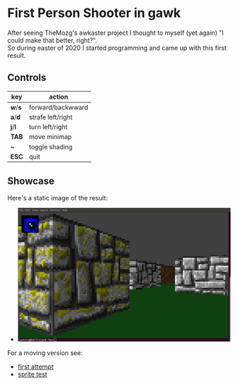 # First Person Shooter in gawk

After seeing TheMozg's awkaster project I thought to myself (yet again) "I could make that better, right?".  
So during easter of 2020 I started programming and came up with this first result.

## Controls
key | action
--- | -------------------
**w**/**s** | forward/backwward
**a**/**d** | strafe left/right
**j**/**l** | turn left/right
**TAB** | move minimap
**~** | toggle shading 
**ESC** | quit

## Showcase
Here's a static image of the result:  
 * ![awk-fps image](/screenshot01.jpg)

For a moving version see:
 * [first attempt](https://youtu.be/8AJ9Kx_XycE)
 * [sprite test](https://youtu.be/I6sLFo72dSo)


